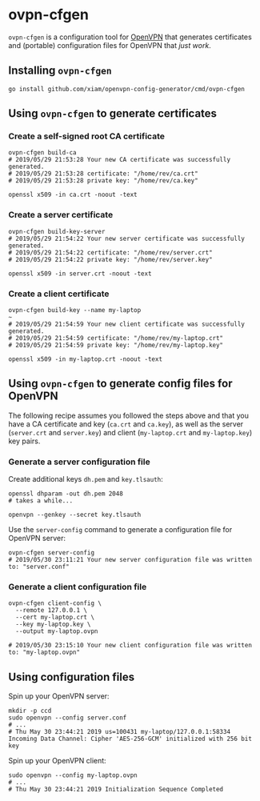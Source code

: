 # ovpn-cfgen

`ovpn-cfgen` is a configuration tool for
[OpenVPN](https://openvpn.net/download-open-vpn/) that generates certificates
and (portable) configuration files for OpenVPN that _just work_.

## Installing `ovpn-cfgen`

```
go install github.com/xiam/openvpn-config-generator/cmd/ovpn-cfgen
```

## Using `ovpn-cfgen` to generate certificates

### Create a self-signed root CA certificate

```
ovpn-cfgen build-ca
# 2019/05/29 21:53:28 Your new CA certificate was successfully generated.
# 2019/05/29 21:53:28 certificate: "/home/rev/ca.crt"
# 2019/05/29 21:53:28 private key: "/home/rev/ca.key"

openssl x509 -in ca.crt -noout -text
```

### Create a server certificate

```
ovpn-cfgen build-key-server
# 2019/05/29 21:54:22 Your new server certificate was successfully generated.
# 2019/05/29 21:54:22 certificate: "/home/rev/server.crt"
# 2019/05/29 21:54:22 private key: "/home/rev/server.key"

openssl x509 -in server.crt -noout -text
```

### Create a client certificate

```
ovpn-cfgen build-key --name my-laptop                                                                  ~
# 2019/05/29 21:54:59 Your new client certificate was successfully generated.
# 2019/05/29 21:54:59 certificate: "/home/rev/my-laptop.crt"
# 2019/05/29 21:54:59 private key: "/home/rev/my-laptop.key"

openssl x509 -in my-laptop.crt -noout -text
```

## Using `ovpn-cfgen` to generate config files for OpenVPN

The following recipe assumes you followed the steps above and that you have a
CA certificate and key (`ca.crt` and `ca.key`), as well as the server
(`server.crt` and `server.key`) and client (`my-laptop.crt` and
`my-laptop.key`) key pairs.

### Generate a server configuration file

Create additional keys `dh.pem` and `key.tlsauth`:

```
openssl dhparam -out dh.pem 2048
# takes a while...

openvpn --genkey --secret key.tlsauth
```

Use the `server-config` command to generate a configuration file for OpenVPN server:

```
ovpn-cfgen server-config
# 2019/05/30 23:11:21 Your new server configuration file was written to: "server.conf"
```

### Generate a client configuration file

```
ovpn-cfgen client-config \
  --remote 127.0.0.1 \
  --cert my-laptop.crt \
  --key my-laptop.key \
  --output my-laptop.ovpn

# 2019/05/30 23:15:10 Your new client configuration file was written to: "my-laptop.ovpn"
```

## Using configuration files

Spin up your OpenVPN server:

```
mkdir -p ccd
sudo openvpn --config server.conf
# ...
# Thu May 30 23:44:21 2019 us=100431 my-laptop/127.0.0.1:58334 Incoming Data Channel: Cipher 'AES-256-GCM' initialized with 256 bit key
```

Spin up your OpenVPN client:

```
sudo openvpn --config my-laptop.ovpn
# ...
# Thu May 30 23:44:21 2019 Initialization Sequence Completed
```
